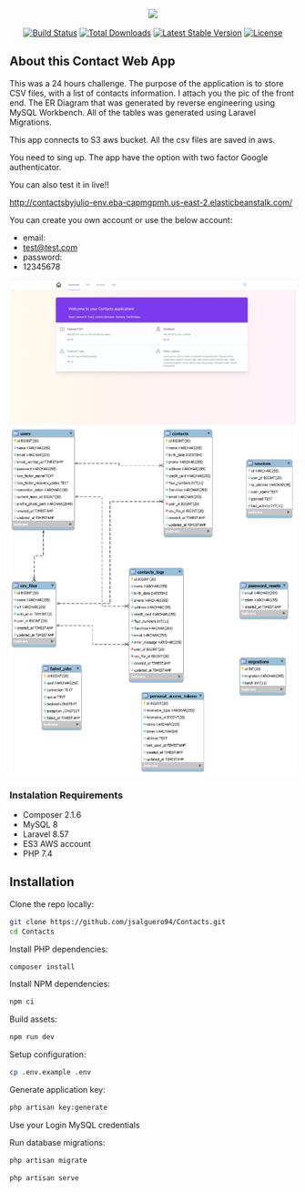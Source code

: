 <p align="center"><a href="https://laravel.com" target="_blank"><img src="https://raw.githubusercontent.com/laravel/art/master/logo-lockup/5%20SVG/2%20CMYK/1%20Full%20Color/laravel-logolockup-cmyk-red.svg" width="400"></a></p>

<p align="center">
<a href="https://travis-ci.org/laravel/framework"><img src="https://travis-ci.org/laravel/framework.svg" alt="Build Status"></a>
<a href="https://packagist.org/packages/laravel/framework"><img src="https://img.shields.io/packagist/dt/laravel/framework" alt="Total Downloads"></a>
<a href="https://packagist.org/packages/laravel/framework"><img src="https://img.shields.io/packagist/v/laravel/framework" alt="Latest Stable Version"></a>
<a href="https://packagist.org/packages/laravel/framework"><img src="https://img.shields.io/packagist/l/laravel/framework" alt="License"></a>
</p>

## About this Contact Web App

This was a 24 hours challenge. The purpose of the application is to store CSV files, with a list of contacts information. I attach you the pic of the front end. The ER Diagram that was generated by reverse engineering using MySQL Workbench. All of the tables was generated using Laravel Migrations.

This app connects to S3 aws bucket. All the csv files are saved in aws.

You need to sing up. The app have the option with two factor Google authenticator.

You can also test it in live!!

http://contactsbyjulio-env.eba-capmgpmh.us-east-2.elasticbeanstalk.com/

You can create you own account or use the below account:
- email:
- test@test.com
- password:
- 12345678

![](https://github.com/jsalguero94/Contacts/blob/a0fa5a1bffaa15c411ed27f882a69f1a118c51ac/public/img/front%20page.PNG)
![](https://github.com/jsalguero94/Contacts/blob/95498274de7d11a9a13a28c89f5f37d486376c97/public/img/er-diagram.png)


### Instalation Requirements

- Composer 2.1.6
- MySQL 8
- Laravel 8.57
- ES3 AWS account
- PHP 7.4

## Installation

Clone the repo locally:

```sh
git clone https://github.com/jsalguero94/Contacts.git
cd Contacts
```

Install PHP dependencies:

```sh
composer install
```

Install NPM dependencies:

```sh
npm ci
```

Build assets:

```sh
npm run dev
```

Setup configuration:

```sh
cp .env.example .env
```

Generate application key:

```sh
php artisan key:generate
```

Use your Login MySQL credentials


Run database migrations:

```sh
php artisan migrate
```


```sh
php artisan serve
```

